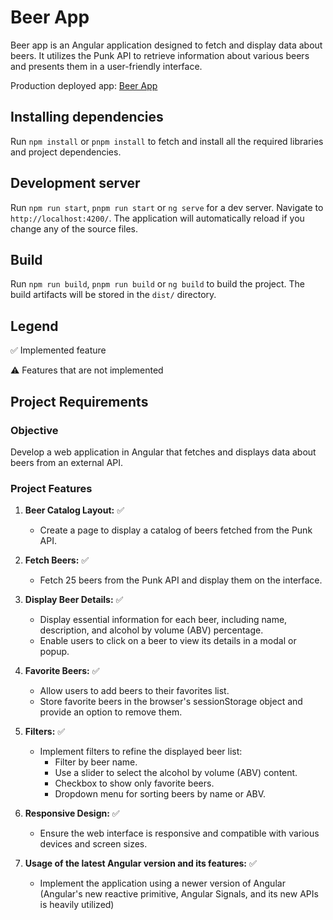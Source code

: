 # Beer App

Beer app is an Angular application designed to fetch and display data about beers. It utilizes the Punk API to retrieve information about various beers and presents them in a user-friendly interface.

Production deployed app: [Beer App](#) <!-- Replace with the actual deployment link -->

## Installing dependencies

Run `npm install` or `pnpm install`   to fetch and install all the required libraries and project dependencies.

## Development server

Run `npm run start`, `pnpm run start` or `ng serve` for a dev server. Navigate to `http://localhost:4200/`. The application will automatically reload if you change any of the source files.

## Build

Run `npm run build`, `pnpm run build` or `ng build` to build the project. The build artifacts will be stored in the `dist/` directory.

## Legend

:white_check_mark: Implemented feature

:warning: Features that are not implemented

## Project Requirements

### Objective
Develop a web application in Angular that fetches and displays data about beers from an external API.

### Project Features
1. **Beer Catalog Layout:** :white_check_mark:
   - Create a page to display a catalog of beers fetched from the Punk API.

2. **Fetch Beers:** :white_check_mark:
   - Fetch 25 beers from the Punk API and display them on the interface.

3. **Display Beer Details:** :white_check_mark:
   - Display essential information for each beer, including name, description, and alcohol by volume (ABV) percentage.
   - Enable users to click on a beer to view its details in a modal or popup.

4. **Favorite Beers:** :white_check_mark:
   - Allow users to add beers to their favorites list.
   - Store favorite beers in the browser's sessionStorage object and provide an option to remove them.

5. **Filters:** :white_check_mark:
   - Implement filters to refine the displayed beer list:
     - Filter by beer name.
     - Use a slider to select the alcohol by volume (ABV) content.
     - Checkbox to show only favorite beers.
     - Dropdown menu for sorting beers by name or ABV.

6. **Responsive Design:** :white_check_mark:
   - Ensure the web interface is responsive and compatible with various devices and screen sizes.

7. **Usage of the latest Angular version and its features:** :white_check_mark:
   - Implement the application using a newer version of Angular (Angular's new reactive primitive, Angular Signals, and its new APIs is heavily utilized)
